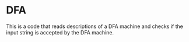 # DFA

This is a code that reads descriptions of a DFA machine and checks if the input string is accepted by the DFA machine.
